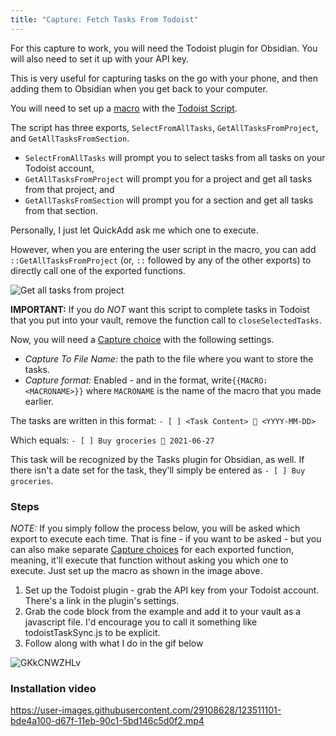 ```yaml
---
title: "Capture: Fetch Tasks From Todoist"
---
```


For this capture to work, you will need the Todoist plugin for Obsidian.
You will also need to set it up with your API key.

This is very useful for capturing tasks on the go with your phone, and then adding them to Obsidian when you get back to your computer.

You will need to set up a [macro](../Choices/MacroChoice.md) with the [Todoist Script](/scripts/TodoistScript.js).

The script has three exports, `SelectFromAllTasks`, `GetAllTasksFromProject`, and `GetAllTasksFromSection`.

-   `SelectFromAllTasks` will prompt you to select tasks from all tasks on your Todoist account,
-   `GetAllTasksFromProject` will prompt you for a project and get all tasks from that project, and
-   `GetAllTasksFromSection` will prompt you for a section and get all tasks from that section.

Personally, I just let QuickAdd ask me which one to execute.

However, when you are entering the user script in the macro, you can add `::GetAllTasksFromProject` (or, `::` followed by any of the other exports) to directly call one of the exported functions.

![Get all tasks from project](../Images/Todoist-GetAllTasksFromProject.png)

**IMPORTANT:** If you do _NOT_ want this script to complete tasks in Todoist that you put into your vault, remove the function call to `closeSelectedTasks`.

Now, you will need a [Capture choice](../Choices/CaptureChoice.md) with the following settings.

-   _Capture To File Name:_ the path to the file where you want to store the tasks.
-   _Capture format:_ Enabled - and in the format, write`{{MACRO:<MACRONAME>}}` where `MACRONAME` is the name of the macro that you made earlier.

The tasks are written in this format:
`- [ ] <Task Content> 📆 <YYYY-MM-DD>`

Which equals: `- [ ] Buy groceries 📆 2021-06-27`

This task will be recognized by the Tasks plugin for Obsidian, as well.
If there isn't a date set for the task, they'll simply be entered as `- [ ] Buy groceries`.

### Steps

_NOTE:_ If you simply follow the process below, you will be asked which export to execute each time.
That is fine - if you want to be asked - but you can also make separate [Capture choices](../Choices/CaptureChoice.md) for each exported function, meaning, it'll execute that function without asking you which one to execute.
Just set up the macro as shown in the image above.

1. Set up the Todoist plugin - grab the API key from your Todoist account. There's a link in the plugin's settings.
2. Grab the code block from the example and add it to your vault as a javascript file. I'd encourage you to call it something like todoistTaskSync.js to be explicit.
3. Follow along with what I do in the gif below

![GKkCNWZHLv](https://user-images.githubusercontent.com/29108628/123500983-26ad2880-d642-11eb-9e45-b537271312d1.gif)

### Installation video

https://user-images.githubusercontent.com/29108628/123511101-bde4a100-d67f-11eb-90c1-5bd146c5d0f2.mp4
